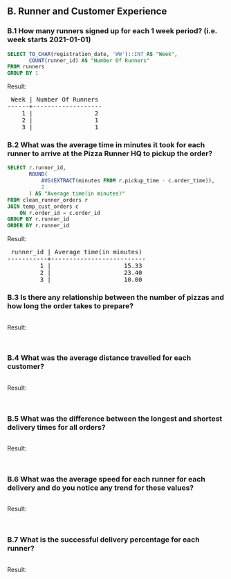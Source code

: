 ## B. Runner and Customer Experience

### B.1 How many runners signed up for each 1 week period? (i.e. week starts 2021-01-01)

```SQL
SELECT TO_CHAR(registration_date, 'WW')::INT AS "Week", 
       COUNT(runner_id) AS "Number Of Runners"
FROM runners
GROUP BY 1
```

Result:

<pre>
 Week | Number Of Runners 
------+-------------------
    1 |                 2
    2 |                 1
    3 |                 1
</pre>

### B.2 What was the average time in minutes it took for each runner to arrive at the Pizza Runner HQ to pickup the order?

```SQL
SELECT r.runner_id, 
       ROUND(
           AVG(EXTRACT(minutes FROM r.pickup_time - c.order_time)), 
           2
       ) AS "Average time(in minutes)"
FROM clean_runner_orders r
JOIN temp_cust_orders c
    ON r.order_id = c.order_id
GROUP BY r.runner_id
ORDER BY r.runner_id
```

Result:

<pre>
 runner_id | Average time(in minutes) 
-----------+--------------------------
         1 |                    15.33
         2 |                    23.40
         3 |                    10.00
</pre>

### B.3 Is there any relationship between the number of pizzas and how long the order takes to prepare?

```SQL
```

Result:

<pre>

</pre>

### B.4 What was the average distance travelled for each customer?

```SQL
```

Result:

<pre>

</pre>

### B.5 What was the difference between the longest and shortest delivery times for all orders?

```SQL
```

Result:

<pre>

</pre>

### B.6 What was the average speed for each runner for each delivery and do you notice any trend for these values?

```SQL
```

Result:

<pre>

</pre>

### B.7 What is the successful delivery percentage for each runner?

```SQL
```

Result:

<pre>

</pre>